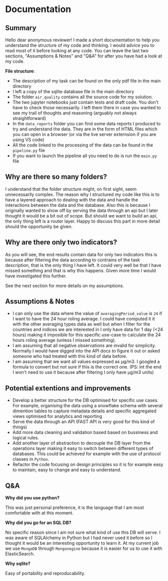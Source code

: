 # Documentation

## Summary

Hello dear anonymous reviewer! I made a short documentation to help you understand the structure of my code and thinking. I would advice you to read most of it before looking at any code. You can leave the last two sections, "Assumptions & Notes" and "Q&A" for after you have had a look at my code.

**File structure**:

* The description of my task can be found on the only pdf file in the main directory
* I left a copy of the sqlite database file in the main directory
* The folder `air_quality` contains all the source code for my solution.
* The two jupyter notebooks just contain tests and draft code. You don't have to check those necessarily. I left them there in case you wanted to see my trail of thoughts and reasoning (arguably not always straightforward)
* In the `data_reports` folder you can find some data reports I produced to try and understand the data. They are in the form of HTML files which you can open in a browser (or via the live server externsion if you are using VS code)
* All the code linked to the processing of the data can be found in the `pipeline.py` file
* If you want to launch the pipeline all you need to do is run the `main.py` file

## Why are there so many folders?

I understand that the folder structure might, on first sight, seem unnecessarily complex. The reason why I structured my code like this is to have a layered approach to dealing with the data and handle the interactions between the data and the database. Also this is because I originally wanted to show off by serving the data through an api but I later thought it would be a bit out of scope. But should we want to build an api, the only thing left is a router layer. Happy to discuss this part in more detail should the opportunity be given.


## Why are there only two indicators?

As you will see, the end results contain data for only two indicators this is because after filtering the data according to contrains of the task description, that is the only thing I have left. It could very well be that I have missed something and that is why this happens. Given more time I would have investigated this further.

See the next section for more details on my assumptions.


## Assumptions & Notes

* I can only use the data where the value of `averagingPeriod_value` is `24`  if I want to have the 24 hour roling average. I could have computed it it with the other averaging types data as well but when I filter for the countries and indices we are interested in I only have data for 1 day (<24 hours) making it imposible for this specific use-case to calculate the 24 hours roling average (unless I missed something).
* I am assuming that all negative observations are invalid for simplicity. Normally I would have digged into the API docs to figure it out or asked someone who had treated with this kind of data before.
* I am assuming that we want all values expressed as μg/m3. I googled a formula to convert but not sure if this is the correct one. (PS: int the end I won't need to use it because after filtering I only have μg/m3 units)


## Potential extentions and improvements

* Develop a better structure for the DB optimised for specific use cases. For example, organising the data using a snowflake schema with several dimention tables to capture metadata details and specific aggregated views optimised for analytics and reporting
* Serve the data through an API (FAST API is very good for this kind of things)
* Add more data cleaning and validation based based on bussiness and logical rules.
* Add another layer of abstraction to decouple the DB layer from the operations layer making it easy to switch between different types of databases. This could be achieved for example with the use of protocol classes in `Python`.
* Refactor the code focusing on design principles so it is for example easy to maintain, easy to change and easy to understand.


## Q&A

**Why did you use python?**

This was just personal preference, it is the language that I am most comfortable with at this moment.


**Why did you go for an SQL DB?**

No specific reason since I am not sure what kind of use this DB will serve. I was aware of SQLAlchemy in Python but I had never used it before so I thought it would be an interesting opportunity to learn it. At my current job we use `MongoDB` through `Mongonegine` because it is easier for us to use it with ElasticSearch.


**Why sqlite?**

Easy of portability and reproducability.
